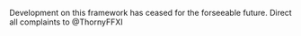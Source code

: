 Development on this framework has ceased for the forseeable future. Direct all complaints to @ThornyFFXI
